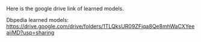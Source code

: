 Here is the google drive link of learned models.

Dbpedia learned models:
https://drive.google.com/drive/folders/1TLQksUR09ZFjqa8Qe8mhWaCXYeeaijMD?usp=sharing
